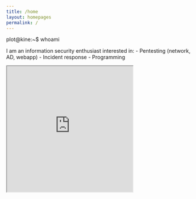 ```yaml
---
title: /home
layout: homepages
permalink: /
---
```


<!-- <h1>Welcome to my blog!</h1> -->

<p>plot@kine:~$ whoami<mark> </mark></p>

<p>I am an information security enthusiast interested in:
- Pentesting (network, AD, webapp)
- Incident response
- Programming</p>

<p><iframe src="https://editor.p5js.org/Plotkine/present/kmFef9ExW" width="340px" height="340px" frameBorder="1" title="gameOfLife"></iframe></p>
